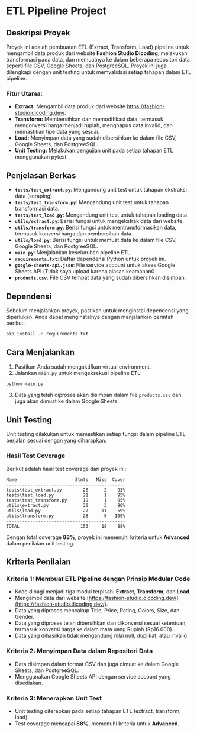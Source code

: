 # ETL Pipeline Project

## Deskripsi Proyek

Proyek ini adalah pembuatan ETL (Extract, Transform, Load) pipeline untuk mengambil data produk dari website **Fashion Studio Dicoding**, melakukan transformasi pada data, dan memuatnya ke dalam beberapa repositori data seperti file CSV, Google Sheets, dan PostgreeSQL. Proyek ini juga dilengkapi dengan unit testing untuk memvalidasi setiap tahapan dalam ETL pipeline.

### Fitur Utama:
- **Extract:** Mengambil data produk dari website https://fashion-studio.dicoding.dev/.
- **Transform:** Membersihkan dan memodifikasi data, termasuk mengonversi harga menjadi rupiah, menghapus data invalid, dan memastikan tipe data yang sesuai.
- **Load:** Menyimpan data yang sudah dibersihkan ke dalam file CSV, Google Sheets, dan PostgreeSQL.
- **Unit Testing:** Melakukan pengujian unit pada setiap tahapan ETL menggunakan pytest.

## Penjelasan Berkas

- **`tests/test_extract.py`**: Mengandung unit test untuk tahapan ekstraksi data (scraping).
- **`tests/test_transform.py`**: Mengandung unit test untuk tahapan transformasi data.
- **`tests/test_load.py`**: Mengandung unit test untuk tahapan loading data.
- **`utils/extract.py`**: Berisi fungsi untuk mengekstrak data dari website.
- **`utils/transform.py`**: Berisi fungsi untuk mentransformasikan data, termasuk konversi harga dan pembersihan data.
- **`utils/load.py`**: Berisi fungsi untuk memuat data ke dalam file CSV, Google Sheets, dan PostgreeSQL.
- **`main.py`**: Menjalankan keseluruhan pipeline ETL.
- **`requirements.txt`**: Daftar dependensi Python untuk proyek ini.
- **`google-sheets-api.json`**: File service account untuk akses Google Sheets API (Tidak saya upload karena alasan keamanan0
- **`products.csv`**: File CSV tempat data yang sudah dibersihkan disimpan.

## Dependensi

Sebelum menjalankan proyek, pastikan untuk menginstal dependensi yang diperlukan. Anda dapat menginstalnya dengan menjalankan perintah berikut:

```bash
pip install -r requirements.txt
````

## Cara Menjalankan

1. Pastikan Anda sudah mengaktifkan virtual environment.
2. Jalankan `main.py` untuk mengeksekusi pipeline ETL:

```bash
python main.py
```

3. Data yang telah diproses akan disimpan dalam file `products.csv` dan juga akan dimuat ke dalam Google Sheets.

## Unit Testing

Unit testing dilakukan untuk memastikan setiap fungsi dalam pipeline ETL berjalan sesuai dengan yang diharapkan. 

### Hasil Test Coverage

Berikut adalah hasil test coverage dari proyek ini:

```
Name                      Stmts   Miss  Cover
---------------------------------------------
tests\test_extract.py        28      2    93%
tests\test_load.py           21      1    95%
tests\test_transform.py      19      1    95%
utils\extract.py             30      3    90%
utils\load.py                27     11    59%
utils\transform.py           28      0   100%
---------------------------------------------
TOTAL                       153     18    88%
```

Dengan total coverage **88%**, proyek ini memenuhi kriteria untuk **Advanced** dalam penilaian unit testing.

## Kriteria Penilaian

### Kriteria 1: Membuat ETL Pipeline dengan Prinsip Modular Code

* Kode dibagi menjadi tiga modul terpisah: **Extract**, **Transform**, dan **Load**.
* Mengambil data dari website [https://fashion-studio.dicoding.dev/](https://fashion-studio.dicoding.dev/).
* Data yang diproses mencakup Title, Price, Rating, Colors, Size, dan Gender.
* Data yang diproses telah dibersihkan dan dikonversi sesuai ketentuan, termasuk konversi harga ke dalam mata uang Rupiah (Rp16.000).
* Data yang dihasilkan tidak mengandung nilai null, duplikat, atau invalid.

### Kriteria 2: Menyimpan Data dalam Repositori Data

* Data disimpan dalam format CSV dan juga dimuat ke dalam Google Sheets, dan PostgreeSQL.
* Menggunakan Google Sheets API dengan service account yang disediakan.

### Kriteria 3: Menerapkan Unit Test

* Unit testing diterapkan pada setiap tahapan ETL (extract, transform, load).
* Test coverage mencapai **88%**, memenuhi kriteria untuk **Advanced**.
